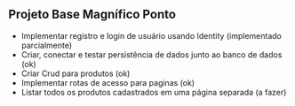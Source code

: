 ## Projeto Base Magnífico Ponto

- Implementar registro e login de usuário usando Identity (implementado parcialmente)
- Criar, conectar e testar persistência de dados junto ao banco de dados (ok)
- Criar Crud para produtos (ok)
- Implementar rotas de acesso para paginas (ok)
- Listar todos os produtos cadastrados em uma página separada (a fazer)
